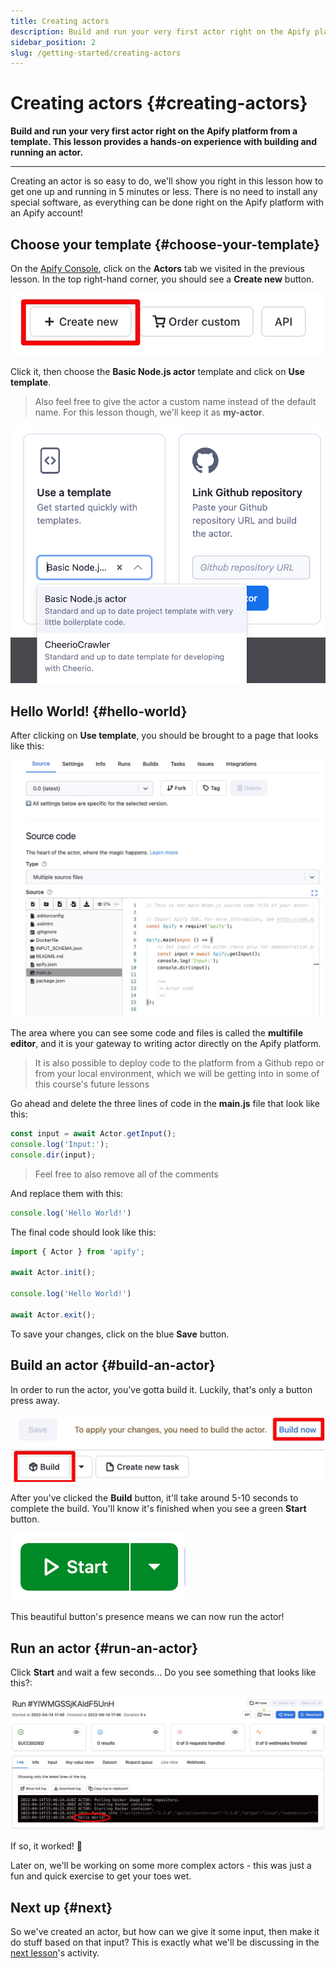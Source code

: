 ```yaml
---
title: Creating actors
description: Build and run your very first actor right on the Apify platform from a template. This lesson provides a hands-on experience with building and running an actor.
sidebar_position: 2
slug: /getting-started/creating-actors
---
```


# Creating actors {#creating-actors}

**Build and run your very first actor right on the Apify platform from a template. This lesson provides a hands-on experience with building and running an actor.**

---

Creating an actor is so easy to do, we'll show you right in this lesson how to get one up and running in 5 minutes or less. There is no need to install any special software, as everything can be done right on the Apify platform with an Apify account!

## Choose your template {#choose-your-template}

On the [Apify Console](https://console.apify.com?asrc=developers_portal), click on the **Actors** tab we visited in the previous lesson. In the top right-hand corner, you should see a **Create new** button.

![Create new button](./images/create-new-actor.jpg)

Click it, then choose the **Basic Node.js actor** template and click on **Use template**.

> Also feel free to give the actor a custom name instead of the default name. For this lesson though, we'll keep it as **my-actor**.

![Choosing a template](./images/choose-template.png)

## Hello World! {#hello-world}

After clicking on **Use template**, you should be brought to a page that looks like this:

![Multifile editor](./images/multifile-editor.jpg)

The area where you can see some code and files is called the **multifile editor**, and it is your gateway to writing actor directly on the Apify platform.

> It is also possible to deploy code to the platform from a Github repo or from your local environment, which we will be getting into in some of this course's future lessons

Go ahead and delete the three lines of code in the **main.js**  file that look like this:

```js
const input = await Actor.getInput();
console.log('Input:');
console.dir(input);
```

> Feel free to also remove all of the comments

And replace them with this:

```js
console.log('Hello World!')
```

The final code should look like this:

```js
import { Actor } from 'apify';

await Actor.init();

console.log('Hello World!')

await Actor.exit();
```

To save your changes, click on the blue **Save** button.

## Build an actor {#build-an-actor}

In order to run the actor, you've gotta build it. Luckily, that's only a button press away.

![Build the actor](./images/build-actor.jpg)

After you've clicked the **Build** button, it'll take around 5-10 seconds to complete the build. You'll know it's finished when you see a green **Start** button.

![Start button](./images/start.png)

This beautiful button's presence means we can now run the actor!

## Run an actor {#run-an-actor}

Click **Start** and wait a few seconds... Do you see something that looks like this?:

![Actor run logs](./images/hello-world-run.jpg)

If so, it worked! 🥳

Later on, we'll be working on some more complex actors - this was just a fun and quick exercise to get your toes wet.

## Next up {#next}

So we've created an actor, but how can we give it some input, then make it do stuff based on that input? This is exactly what we'll be discussing in the [next lesson](./inputs_outputs.md)'s activity.
